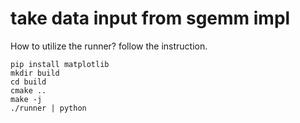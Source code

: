 # take data input from sgemm impl
How to utilize the runner?
follow the instruction.
```
pip install matplotlib
mkdir build
cd build
cmake ..
make -j
./runner | python

```
